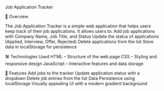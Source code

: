 Job Application Tracker

📌 Overview

The Job Application Tracker is a simple web application that helps users keep track of their job applications. It allows users to:
Add job applications with Company Name, Job Title, and Status
Update the status of applications (Applied, Interview, Offer, Rejected)
Delete applications from the list
Store data in localStorage for persistence

🛠️ Technologies Used
HTML – Structure of the web page
CSS – Styling and responsive design
JavaScript – Interactive features and data storage

🚀 Features
Add jobs to the tracker
Update application status with a dropdown
Delete job entries from the list
Data Persistence using localStorage
Visually appealing UI with a modern gradient background
